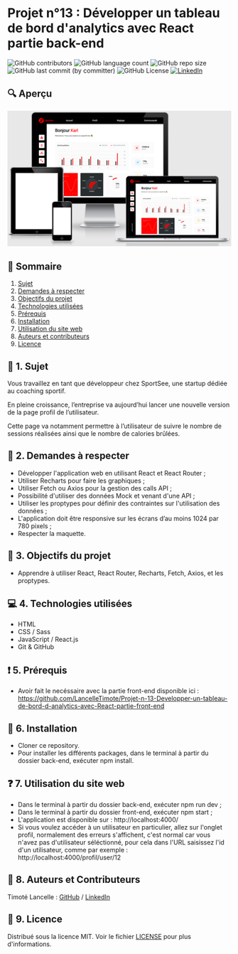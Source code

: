# Projet n°13 : Développer un tableau de bord d'analytics avec React partie back-end

![GitHub contributors](https://img.shields.io/github/contributors/LancelleTimote/Projet-n-13-Developper-un-tableau-de-bord-d-analytics-avec-React-partie-back-end?style=for-the-badge&color=green)
![GitHub language count](https://img.shields.io/github/languages/count/LancelleTimote/Projet-n-13-Developper-un-tableau-de-bord-d-analytics-avec-React-partie-back-end?style=for-the-badge)
![GitHub repo size](https://img.shields.io/github/repo-size/LancelleTimote/Projet-n-13-Developper-un-tableau-de-bord-d-analytics-avec-React-partie-back-end?style=for-the-badge)
![GitHub last commit (by committer)](https://img.shields.io/github/last-commit/LancelleTimote/Projet-n-13-Developper-un-tableau-de-bord-d-analytics-avec-React-partie-back-end?style=for-the-badge)
![GitHub License](https://img.shields.io/github/license/LancelleTimote/Projet-n-13-Developper-un-tableau-de-bord-d-analytics-avec-React-partie-back-end?style=for-the-badge)
[![LinkedIn](https://img.shields.io/badge/LinkedIn-0077B5?style=for-the-badge&logo=linkedin&logoColor=white)](https://www.linkedin.com/in/timote-lancelle-devweb/)

## :mag: Aperçu

![Aperçu du site web](visuel_projet/visuel_projet.png)

## :bookmark_tabs: Sommaire

<ol>
    <li><a href="#sujet">Sujet</a></li>
    <li><a href="#demandes_respecter">Demandes à respecter</a></li>
    <li><a href="#objectifs_projet">Objectifs du projet</a></li>
    <li><a href="#technologies_utilisees">Technologies utilisées</a></li>
    <li><a href="#prerequis">Prérequis</a></li>
    <li><a href="#installation">Installation</a></li>
    <li><a href="#utilisation_siteweb">Utilisation du site web</a></li>
    <li><a href="#auteurs_contributeurs">Auteurs et contributeurs</a></li>
    <li><a href="#licence">Licence</a></li>
</ol>

## :page_facing_up: 1. Sujet <a name = "sujet"></a>

Vous travaillez en tant que développeur chez SportSee, une startup dédiée au coaching sportif.

En pleine croissance, l’entreprise va aujourd’hui lancer une nouvelle version de la page profil de l’utilisateur.

Cette page va notamment permettre à l’utilisateur de suivre le nombre de sessions réalisées ainsi que le nombre de calories brûlées.

## :memo: 2. Demandes à respecter <a name = "demandes_respecter"></a>

- Développer l'application web en utilisant React et React Router ;
- Utiliser Recharts pour faire les graphiques ;
- Utiliser Fetch ou Axios pour la gestion des calls API ;
- Possibilité d'utiliser des données Mock et venant d'une API ;
- Utiliser les proptypes pour définir des contraintes sur l'utilisation des données ;
- L'application doit être responsive sur les écrans d’au moins 1024 par 780 pixels ;
- Respecter la maquette.

## :checkered_flag: 3. Objectifs du projet <a name = "objectifs_projet"></a>

- Apprendre à utiliser React, React Router, Recharts, Fetch, Axios, et les proptypes.

## :computer: 4. Technologies utilisées <a name = "technologies_utilisees"></a>

- HTML
- CSS / Sass
- JavaScript / React.js
- Git & GitHub

## :exclamation: 5. Prérequis <a name = "prerequis"></a>

- Avoir fait le necéssaire avec la partie front-end disponible ici : https://github.com/LancelleTimote/Projet-n-13-Developper-un-tableau-de-bord-d-analytics-avec-React-partie-front-end

## :wrench: 6. Installation <a name = "installation"></a>

- Cloner ce repository.
- Pour installer les différents packages, dans le terminal à partir du dossier back-end, exécuter npm install.

## :question: 7. Utilisation du site web <a name = "utilisation_siteweb"></a>

- Dans le terminal à partir du dossier back-end, exécuter npm run dev ;
- Dans le terminal à partir du dossier front-end, exécuter npm start ;
- L'application est disponible sur : http://localhost:4000/
- Si vous voulez accéder à un utilisateur en particulier, allez sur l'onglet profil, normalement des erreurs s'affichent, c'est normal car vous n'avez pas d'utilisateur séléctionné, pour cela dans l'URL saisissez l'id d'un utilisateur, comme par exemple : http://localhost:4000/profil/user/12

## :beers: 8. Auteurs et Contributeurs <a name = "auteurs_contributeurs"></a>

Timoté Lancelle : [GitHub](https://github.com/LancelleTimote) / [LinkedIn](https://www.linkedin.com/in/timote-lancelle-devweb/)

## :page_with_curl: 9. Licence <a name = "licence"></a>

Distribué sous la licence MIT. Voir le fichier [LICENSE](LICENSE) pour plus d'informations.
